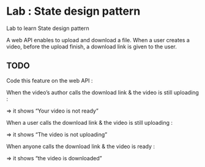 # Lab : State design pattern
Lab to learn State design pattern

A web API enables to upload and download a file.
When a user creates a video, before the upload finish, a download link is given to the user.

## TODO
Code this feature on the web API :

When the video’s author calls the download link & the video is still uploading :

=> it shows “Your video is not ready”

When a user calls the download link & the video is still uploading :

=> it shows “The video is not uploading”

When anyone calls the download link & the video is ready :

=> it shows “the video is downloaded”

